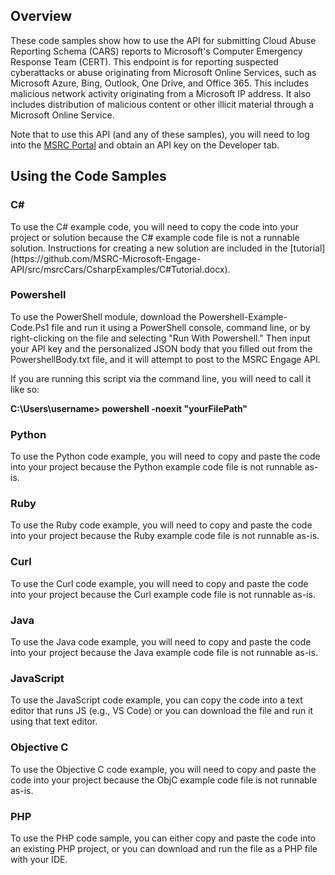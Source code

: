 <h2>Overview</h2>

These code samples show how to use the API for submitting Cloud Abuse Reporting Schema (CARS) reports to Microsoft's Computer Emergency Response Team (CERT). This endpoint is for reporting suspected cyberattacks or abuse originating from Microsoft Online Services, such as Microsoft Azure, Bing, Outlook, One Drive, and Office 365. This includes malicious network activity originating from a Microsoft IP address. It also includes distribution of malicious content or other illicit material through a Microsoft Online Service.

Note that to use this API (and any of these samples), you will need to log into the [MSRC Portal](https://portal.msrc.microsoft.com/en-us/developer) and obtain an API key on the Developer tab.

<h2>Using the Code Samples</h2>

<h3>C#</h3>
To use the C# example code, you will need to copy the code into your project or solution because the C# example code file is not a runnable solution. Instructions for creating a new solution are included in the [tutorial](https://github.com/MSRC-Microsoft-Engage-API/src/msrcCars/CsharpExamples/C#Tutorial.docx).

<h3>Powershell</h3>
To use the PowerShell module, download the Powershell-Example-Code.Ps1 file and run it using a PowerShell console, command line, or by right-clicking on the file and selecting "Run With Powershell."  Then input your API key and the personalized JSON body that you filled out from the PowershellBody.txt file, and it will attempt to post to the MSRC Engage API.

If you are running this script via the command line, you will need to call it like so:

<b>C:\Users\username> powershell -noexit "yourFilePath"</b>

<h3>Python</h3>
To use the Python code example, you will need to copy and paste the code into your project because the Python example code file is not runnable as-is.

<h3>Ruby</h3>
To use the Ruby code example, you will need to copy and paste the code into your project because the Ruby example code file is not runnable as-is.

<h3>Curl</h3>
To use the Curl code example, you will need to copy and paste the code into your project because the Curl example code file is not runnable as-is.

<h3>Java</h3>
To use the Java code example, you will need to copy and paste the code into your project because the Java example code file is not runnable as-is.

<h3>JavaScript</h3>
To use the JavaScript code example, you can copy the code into a text editor that runs JS (e.g., VS Code) or you can download the file and run it using that text editor.

<h3>Objective C</h3>
To use the Objective C code example, you will need to copy and paste the code into your project because the ObjC example code file is not runnable as-is.

<h3>PHP</h3>
To use the PHP code sample, you can either copy and paste the code into an existing PHP project, or you can download and run the file as a PHP file with your IDE.
